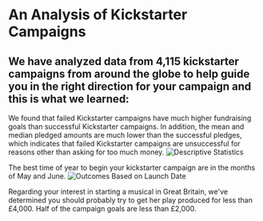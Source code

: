 # An Analysis of Kickstarter Campaigns
We have analyzed data from 4,115 kickstarter campaigns from around the globe to help guide you in the right direction for your campaign and this is what we learned:
---
We found that failed Kickstarter campaigns have much higher fundraising goals than successful Kickstarter campaigns. In addition, the mean and median pledged amounts are much lower than the successful pledges, which indicates that failed Kickstarter campaigns are unsuccessful for reasons other than asking for too much money. 
![Descriptive Statistics](https://gdurl.com/ycy0)

The best time of year to begin your kickstarter campaign are in the months of May and June. 
![Outcomes Based on Launch Date](https://gdurl.com/0dqx)

Regarding your interest in starting a musical in Great Britain, we've determined you should probably try to get her play produced for less than £4,000. Half of the campaign goals are less than £2,000.
